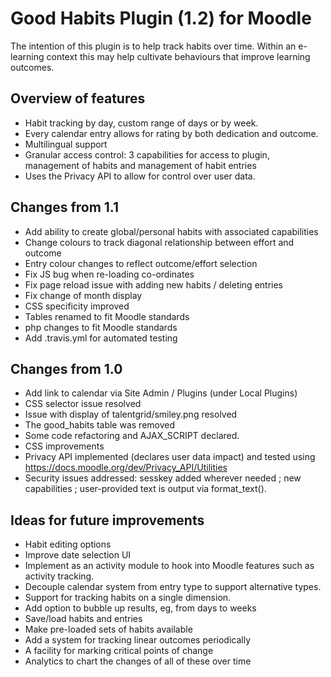 # Good Habits Plugin (1.2) for Moodle

The intention of this plugin is to help track habits over time. Within an e-learning context this may help cultivate behaviours that improve learning outcomes.

## Overview of features

- Habit tracking by day, custom range of days or by week.
- Every calendar entry allows for rating by both dedication and outcome.
- Multilingual support
- Granular access control: 3 capabilities for access to plugin, management of habits and management of habit entries
- Uses the Privacy API to allow for control over user data.

## Changes from 1.1

- Add ability to create global/personal habits with associated capabilities
- Change colours to track diagonal relationship between effort and outcome
- Entry colour changes to reflect outcome/effort selection
- Fix JS bug when re-loading co-ordinates
- Fix page reload issue with adding new habits / deleting entries
- Fix change of month display
- CSS specificity improved
- Tables renamed to fit Moodle standards
- php changes to fit Moodle standards
- Add .travis.yml for automated testing

## Changes from 1.0

- Add link to calendar via Site Admin / Plugins (under Local Plugins)
- CSS selector issue resolved
- Issue with display of talentgrid/smiley.png resolved
- The good_habits table was removed
- Some code refactoring and AJAX_SCRIPT declared.
- CSS improvements
- Privacy API implemented (declares user data impact) and tested using https://docs.moodle.org/dev/Privacy_API/Utilities
- Security issues addressed: sesskey added wherever needed ; new capabilities ; user-provided text is output via format_text().

## Ideas for future improvements

- Habit editing options
- Improve date selection UI
- Implement as an activity module to hook into Moodle features such as activity tracking.
- Decouple calendar system from entry type to support alternative types.
- Support for tracking habits on a single dimension.
- Add option to bubble up results, eg, from days to weeks
- Save/load habits and entries
- Make pre-loaded sets of habits available
- Add a system for tracking linear outcomes periodically
- A facility for marking critical points of change
- Analytics to chart the changes of all of these over time